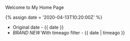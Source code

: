 ---
---

Welcome to My Home Page

{% assign date = '2020-04-13T10:20:00Z' %}

- Original date - {{ date }}
- *BRAND NEW* With timeago filter - {{ date | timeago }}


